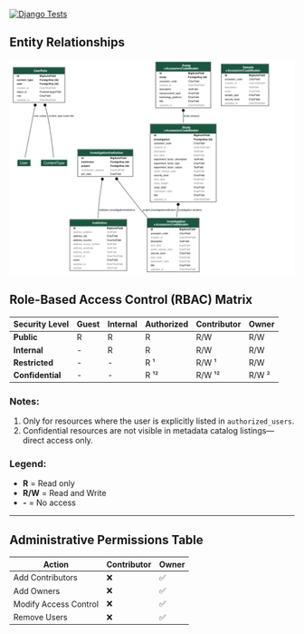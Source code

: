 [![Django Tests](https://github.com/CropXR/ResilienceHub-api/actions/workflows/django-tests.yml/badge.svg)](https://github.com/CropXR/ResilienceHub-api/actions/workflows/django-tests.yml)

## Entity Relationships
![ERD](erd.png)

## **Role-Based Access Control (RBAC) Matrix**

| Security Level   | Guest | Internal | Authorized | Contributor | Owner |
|-----------------|--------|-----------|------------|-------------|--------|
| **Public**      | R      | R         | R          | R/W         | R/W    |
| **Internal**    | -      | R         | R          | R/W         | R/W    |
| **Restricted**  | -      | -         | R ¹        | R/W ¹       | R/W    |
| **Confidential**| -      | -         | R ¹²       | R/W ¹²      | R/W ²  |

### **Notes:**
1. Only for resources where the user is explicitly listed in `authorized_users`.  
2. Confidential resources are not visible in metadata catalog listings—direct access only.  

### **Legend:**
- **R** = Read only  
- **R/W** = Read and Write  
- **-** = No access  

---

## **Administrative Permissions Table**

| Action                   | Contributor | Owner |
|--------------------------|------------|-------|
| Add Contributors         | ❌         | ✅    |
| Add Owners               | ❌         | ✅    |
| Modify Access Control    | ❌         | ✅    |
| Remove Users             | ❌         | ✅    |
